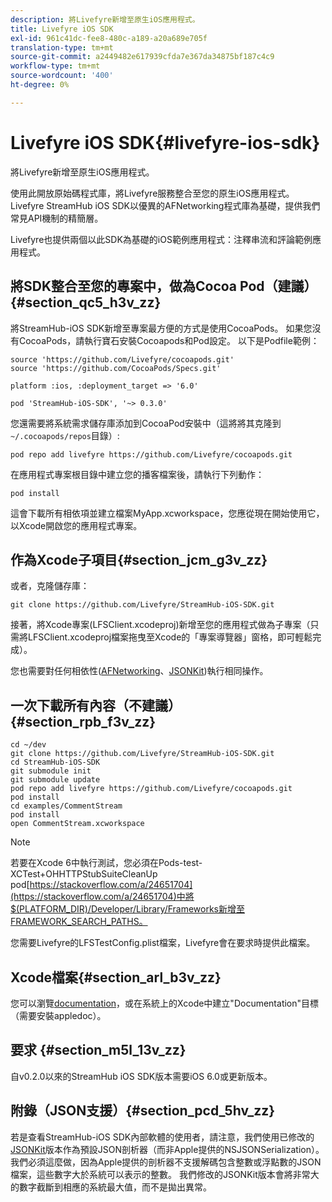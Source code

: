 ```yaml
---
description: 將Livefyre新增至原生iOS應用程式。
title: Livefyre iOS SDK
exl-id: 961c41dc-fee8-480c-a189-a20a689e705f
translation-type: tm+mt
source-git-commit: a2449482e617939cfda7e367da34875bf187c4c9
workflow-type: tm+mt
source-wordcount: '400'
ht-degree: 0%

---
```


# Livefyre iOS SDK{#livefyre-ios-sdk}

將Livefyre新增至原生iOS應用程式。

使用此開放原始碼程式庫，將Livefyre服務整合至您的原生iOS應用程式。 Livefyre StreamHub iOS SDK以優異的AFNetworking程式庫為基礎，提供我們常見API機制的精簡層。

Livefyre也提供兩個以此SDK為基礎的iOS範例應用程式：注釋串流和評論範例應用程式。

## 將SDK整合至您的專案中，做為Cocoa Pod（建議）{#section_qc5_h3v_zz}

將StreamHub-iOS SDK新增至專案最方便的方式是使用CocoaPods。 如果您沒有CocoaPods，請執行寶石安裝Cocoapods和Pod設定。 以下是Podfile範例：

```
source 'https://github.com/Livefyre/cocoapods.git' 
source 'https://github.com/CocoaPods/Specs.git' 
  
platform :ios, :deployment_target => '6.0' 
  
pod 'StreamHub-iOS-SDK', '~> 0.3.0'
```

您還需要將系統需求儲存庫添加到CocoaPod安裝中（這將將其克隆到`~/.cocoapods/repos`目錄）:

```
pod repo add livefyre https://github.com/Livefyre/cocoapods.git
```

在應用程式專案根目錄中建立您的播客檔案後，請執行下列動作：

```
pod install
```

這會下載所有相依項並建立檔案MyApp.xcworkspace，您應從現在開始使用它，以Xcode開啟您的應用程式專案。

## 作為Xcode子項目{#section_jcm_g3v_zz}

或者，克隆儲存庫：

```
git clone https://github.com/Livefyre/StreamHub-iOS-SDK.git 
```

接著，將Xcode專案(LFSClient.xcodeproj)新增至您的應用程式做為子專案（只需將LFSClient.xcodeproj檔案拖曳至Xcode的「專案導覽器」窗格，即可輕鬆完成）。

您也需要對任何相依性([AFNetworking](https://github.com/AFNetworking/AFNetworking)、[JSONKit](https://github.com/escherba/JSONKit))執行相同操作。

## 一次下載所有內容（不建議）{#section_rpb_f3v_zz}

```
cd ~/dev 
git clone https://github.com/Livefyre/StreamHub-iOS-SDK.git 
cd StreamHub-iOS-SDK 
git submodule init 
git submodule update 
pod repo add livefyre https://github.com/Livefyre/cocoapods.git 
pod install 
cd examples/CommentStream 
pod install 
open CommentStream.xcworkspace
```

>[!NOTE]
>
>若要在Xcode 6中執行測試，您必須在Pods-test-XCTest+OHHTTPStubSuiteCleanUp pod[https://stackoverflow.com/a/24651704](https://stackoverflow.com/a/24651704)中將$(PLATFORM_DIR)/Developer/Library/Frameworks新增至FRAMEWORK_SEARCH_PATHS。

您需要Livefyre的LFSTestConfig.plist檔案，Livefyre會在要求時提供此檔案。

## Xcode檔案{#section_arl_b3v_zz}

您可以瀏覽[documentation](https://livefyre.github.com/StreamHub-iOS-SDK/)，或在系統上的Xcode中建立&quot;Documentation&quot;目標（需要安裝appledoc）。

## 要求 {#section_m5l_13v_zz}

自v0.2.0以來的StreamHub iOS SDK版本需要iOS 6.0或更新版本。

## 附錄（JSON支援）{#section_pcd_5hv_zz}

若是查看StreamHub-iOS SDK內部軟體的使用者，請注意，我們使用已修改的[JSONKit](https://github.com/escherba/JSONKit)版本作為預設JSON剖析器（而非Apple提供的NSJSONSerialization）。 我們必須這麼做，因為Apple提供的剖析器不支援解碼包含整數或浮點數的JSON檔案，這些數字大於系統可以表示的整數。 我們修改的JSONKit版本會將非常大的數字截斷到相應的系統最大值，而不是拋出異常。

